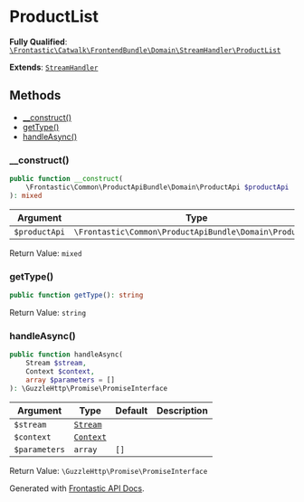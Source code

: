 #  ProductList

**Fully Qualified**: [`\Frontastic\Catwalk\FrontendBundle\Domain\StreamHandler\ProductList`](../../../../../src/php/FrontendBundle/Domain/StreamHandler/ProductList.php)

**Extends**: [`StreamHandler`](../StreamHandler.md)

## Methods

* [__construct()](#__construct)
* [getType()](#gettype)
* [handleAsync()](#handleasync)

### __construct()

```php
public function __construct(
    \Frontastic\Common\ProductApiBundle\Domain\ProductApi $productApi
): mixed
```

Argument|Type|Default|Description
--------|----|-------|-----------
`$productApi`|`\Frontastic\Common\ProductApiBundle\Domain\ProductApi`||

Return Value: `mixed`

### getType()

```php
public function getType(): string
```

Return Value: `string`

### handleAsync()

```php
public function handleAsync(
    Stream $stream,
    Context $context,
    array $parameters = []
): \GuzzleHttp\Promise\PromiseInterface
```

Argument|Type|Default|Description
--------|----|-------|-----------
`$stream`|[`Stream`](../Stream.md)||
`$context`|[`Context`](../../../ApiCoreBundle/Domain/Context.md)||
`$parameters`|`array`|`[]`|

Return Value: `\GuzzleHttp\Promise\PromiseInterface`

Generated with [Frontastic API Docs](https://github.com/FrontasticGmbH/apidocs).
